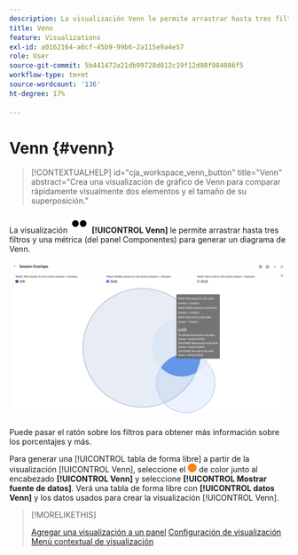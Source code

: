 ```yaml
---
description: La visualización Venn le permite arrastrar hasta tres filtros (de Componentes) y una métrica para elaborar un diagrama de Venn.
title: Venn
feature: Visualizations
exl-id: a0162164-a0cf-45b9-99b6-2a115e9a4e57
role: User
source-git-commit: 5b441472a21db99728d012c19f12d98f984086f5
workflow-type: tm+mt
source-wordcount: '136'
ht-degree: 17%

---
```


# Venn {#venn}

<!-- markdownlint-disable MD034 -->

>[!CONTEXTUALHELP]
>id="cja_workspace_venn_button"
>title="Venn"
>abstract="Crea una visualización de gráfico de Venn para comparar rápidamente visualmente dos elementos y el tamaño de su superposición."

<!-- markdownlint-enable MD034 -->


La visualización ![Type](/help/assets/icons/TwoDots.svg) **[!UICONTROL Venn]** le permite arrastrar hasta tres filtros y una métrica (del panel Componentes) para generar un diagrama de Venn.

![Visualización Venn que incluye tres filtros.](assets/venn.png)

Puede pasar el ratón sobre los filtros para obtener más información sobre los porcentajes y más.

Para generar una [!UICONTROL tabla de forma libre] a partir de la visualización [!UICONTROL Venn], seleccione el ![StatusOrange](/help/assets/icons/StatusOrange.svg) de color junto al encabezado **[!UICONTROL Venn]** y seleccione **[!UICONTROL Mostrar fuente de datos]**. Verá una tabla de forma libre con **[!UICONTROL datos Venn]** y los datos usados para crear la visualización [!UICONTROL Venn].

<!--
To normalize the Venn diagram (take the size out of it), go select ![Setting](/help/assets/icons/Setting.svg) and select **[!UICONTROL Normalization]**.

![Visualization Settings option for Visualization type: Venn diagram.](assets/normalization.png)

-->

>[!MORELIKETHIS]
>
>[Agregar una visualización a un panel](/help/analysis-workspace/visualizations/freeform-analysis-visualizations.md#add-visualizations-to-a-panel)
>[Configuración de visualización](/help/analysis-workspace/visualizations/freeform-analysis-visualizations.md#settings)
>[Menú contextual de visualización ](/help/analysis-workspace/visualizations/freeform-analysis-visualizations.md#context-menu)
>

